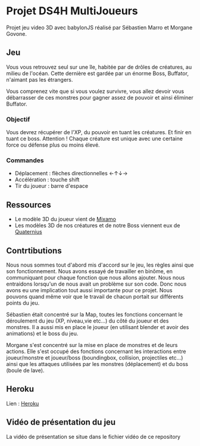 # Projet DS4H MultiJoueurs
Projet jeu video 3D avec babylonJS réalisé par Sébastien Marro et Morgane Govone.

## Jeu
Vous vous retrouvez seul sur une île, habitée par de drôles de créatures, au milieu de l'océan. Cette dernière est gardée par un énorme Boss, Buffator, n'aimant pas les étrangers.

Vous comprenez vite que si vous voulez survivre, vous allez devoir vous débarrasser de ces monstres pour gagner assez de pouvoir et ainsi éliminer Buffator.

### Objectif
Vous devrez récupérer de l'XP, du pouvoir en tuant les créatures. Et finir en tuant ce boss.
Attention ! Chaque créature est unique avec une certaine force ou défense plus ou moins élevé.

### Commandes 
 - Déplacement : flèches directionnelles ←↑↓→
 - Accélération : touche shift
 - Tir du joueur : barre d'espace

## Ressources

- Le modèle 3D du joueur vient de [Mixamo](https://www.mixamo.com/#/)
- Les modèles 3D de nos créatures et de notre Boss viennent eux de [Quaternius](https://quaternius.com/packs/cutemonsters.html)

## Contrtibutions

Nous nous sommes tout d'abord mis d'accord sur le jeu, les règles ainsi que son fonctionnement. Nous avons essayé de travailler en binôme, en communiquant pour chaque fonction que nous allons ajouter. Nous nous entraidons lorsqu'un de nous avait un problème sur son code. Donc nous avons eu une implication tout aussi importante pour ce projet.
Nous pouvons quand même voir que le travail de chacun portait sur différents points du jeu.

Sébastien était concentré sur la Map, toutes les fonctions concernant le déroulement du jeu (XP, niveau,vie etc...) du côté du joueur et des monstres. Il a aussi mis en place le joueur (en utilisant blender et avoir des animations) et le boss du jeu.

Morgane s'est concentré sur la mise en place de monstres et de leurs actions. Elle s'est occupé des fonctions concernant les interactions entre joueur/monstre et joueur/boss (boundingbox, collision, projectiles etc...) ainsi que les attaques utilisées par les monstres (déplacement) et du boss (boule de lave).

## Heroku

 Lien : [Heroku](https://little-rpg-babylon.herokuapp.com/)

## Vidéo de présentation du jeu

La vidéo de présentation se situe dans le fichier vidéo de ce repository